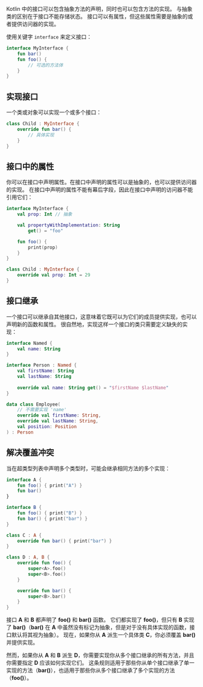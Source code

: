 [//]: # (title: 接口)

Kotlin 中的接口可以包含抽象方法的声明，同时也可以包含方法的实现。
与抽象类的区别在于接口不能存储状态。
接口可以有属性，但这些属性需要是抽象的或者提供访问器的实现。

使用关键字 `interface` 来定义接口：

```kotlin
interface MyInterface {
    fun bar()
    fun foo() {
        // 可选的方法体
    }
}
```

## 实现接口

一个类或对象可以实现一个或多个接口：

```kotlin
class Child : MyInterface {
    override fun bar() {
        // 具体实现
    }
}
```

## 接口中的属性

你可以在接口中声明属性。在接口中声明的属性可以是抽象的，也可以提供访问器的实现。
在接口中声明的属性不能有幕后字段，因此在接口中声明的访问器不能引用它们：

```kotlin
interface MyInterface {
    val prop: Int // 抽象

    val propertyWithImplementation: String
        get() = "foo"

    fun foo() {
        print(prop)
    }
}

class Child : MyInterface {
    override val prop: Int = 29
}
```

## 接口继承

一个接口可以继承自其他接口，这意味着它既可以为它们的成员提供实现，也可以声明新的函数和属性。
很自然地，实现这样一个接口的类只需要定义缺失的实现：

```kotlin
interface Named {
    val name: String
}

interface Person : Named {
    val firstName: String
    val lastName: String
    
    override val name: String get() = "$firstName $lastName"
}

data class Employee(
    // 不需要实现 'name'
    override val firstName: String,
    override val lastName: String,
    val position: Position
) : Person
```

## 解决覆盖冲突

当在<tooltip term="超类型列表">超类型列表</tooltip>中声明多个类型时，可能会继承相同方法的多个实现：

```kotlin
interface A {
    fun foo() { print("A") }
    fun bar()
}

interface B {
    fun foo() { print("B") }
    fun bar() { print("bar") }
}

class C : A {
    override fun bar() { print("bar") }
}

class D : A, B {
    override fun foo() {
        super<A>.foo()
        super<B>.foo()
    }

    override fun bar() {
        super<B>.bar()
    }
}
```

接口 **A** 和 **B** 都声明了 **foo()** 和 **bar()** 函数。
它们都实现了 **foo()**，但只有 **B** 实现了 **bar()**（**bar()** 在 **A** 中虽然没有标记为抽象，但是对于没有具体实现的函数，接口默认将其视为抽象）。
现在，如果你从 **A** <tooltip term="派生">派生</tooltip>一个具体类 **C**，你必须覆盖 **bar()** 并提供实现。

然而，如果你从 **A** 和 **B** <tooltip term="派生">派生</tooltip> **D**，你需要实现你从多个接口继承的所有方法，并且你需要指定 **D** 应该如何实现它们。
这条规则适用于那些你从单个接口继承了单一实现的方法（**bar()**），也适用于那些你从多个接口继承了多个实现的方法（**foo()**）。